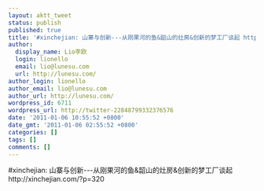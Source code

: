```yaml
---
layout: aktt_tweet
status: publish
published: true
title: '#xinchejian: 山寨与创新---从刚果河的鱼&韶山的灶房&创新的梦工厂谈起 http://...'
author:
  display_name: Lio李欧
  login: lionello
  email: lio@lunesu.com
  url: http://lunesu.com/
author_login: lionello
author_email: lio@lunesu.com
author_url: http://lunesu.com/
wordpress_id: 6711
wordpress_url: http://twitter-22848799332376576
date: '2011-01-06 10:55:52 +0800'
date_gmt: '2011-01-06 02:55:52 +0800'
categories: []
tags: []
comments: []
---
```

<p>#xinchejian: 山寨与创新---从刚果河的鱼&amp;韶山的灶房&amp;创新的梦工厂谈起 http://xinchejian.com/?p=320</p>
